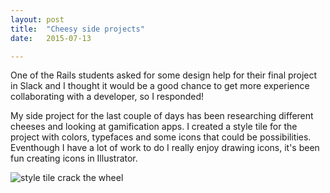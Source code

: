 ```yaml
---
layout: post
title:  "Cheesy side projects"
date:   2015-07-13

---
```

One of the Rails students asked for some design help for their final project in Slack and I thought it would be a good chance to get more experience collaborating with a developer, so I responded!

My side project for the last couple of days has been researching different cheeses and looking at gamification apps. I created a style tile for the project with colors, typefaces and some icons that could be possibilities.
Eventhough I have a lot of work to do I really enjoy drawing icons, it's been fun creating icons in Illustrator.

![style tile crack the wheel](/images/style-tile-crack-the-wheel.jpg) 